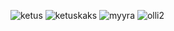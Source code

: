 ![ketus](https://github.com/user-attachments/assets/20cc5f10-01c6-478d-8993-a4081643d431)
![ketuskaks](https://github.com/user-attachments/assets/ac2aa8bf-d6b8-4492-b16a-3e004529d1c6)
![myyra](https://github.com/user-attachments/assets/8e14bc04-c709-4003-96cb-5f3e76bae195)
![olli2](https://github.com/user-attachments/assets/593239c9-96e3-4bd1-be48-ed036227e321)
